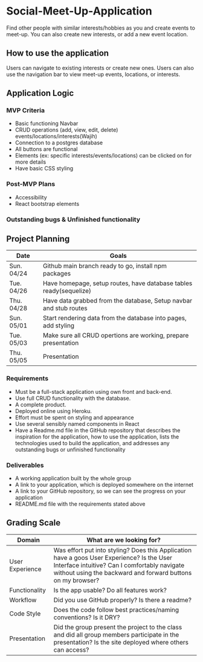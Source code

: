 # Social-Meet-Up-Application
Find other people with similar interests/hobbies as you and create events to meet-up. You can also create new interests, or add a new event location.

## How to use the application
Users can navigate to existing interests or create new ones. Users can also use the navigation bar to view meet-up events, locations, or interests.

## Application Logic

### MVP Criteria
- Basic functioning Navbar
- CRUD operations (add, view, edit, delete) events/locations/interests(Wajih)
- Connection to a postgres database
- All buttons are functional
- Elements (ex: specific interests/events/locations) can be clicked on for more details
- Have basic CSS styling

### Post-MVP Plans
- Accessibility
- React bootstrap elements

### Outstanding bugs & Unfinished functionality

## Project Planning

| Date | Goals |
| ---- | ----- |
| Sun. 04/24 | Github main branch ready to go, install npm packages |
| Tue. 04/26 | Have homepage, setup routes, have database tables ready(sequelize) |
| Thu. 04/28 | Have data grabbed from the database, Setup navbar and stub routes |
| Sun. 05/01 | Start rendering data from the database into pages, add styling |
| Tue. 05/03 | Make sure all CRUD opertions are working, prepare presentation |
| Thu. 05/05 | Presentation |

### Requirements

- Must be a full-stack application using own front and back-end.
- Use full CRUD functionality with the database.
- A complete product.
- Deployed online using Heroku.
- Effort must be spent on styling and appearance
- Use several sensibly named components in React
- Have a Readme.md file in the GitHub repository that describes the inspiration for the application, how to use the application, lists the technologies used to build the application, and addresses any outstanding bugs or unfinished functionality

### Deliverables

- A working application built by the whole group
- A link to your application, which is deployed somewhere on the internet
- A link to your GitHub repository, so we can see the progress on your application
- README.md file with the requirements stated above

## Grading Scale

| Domain | What are we looking for? |
| ------ | ------------------------ |
| User Experience | Was effort put into styling? Does this Application have a goos User Experience? Is the User Interface intuitive? Can I comfortably navigate without using the backward and forward buttons on my browser? |
| Functionality | Is the app usable? Do all features work? |
| Workflow | Did you use GitHub properly? Is there a readme? |
| Code Style | Does the code follow best practices/naming conventions? Is it DRY? |
| Presentation | Did the group present the project to the class and did all group members participate in the presentation? Is the site deployed where others can access? |
